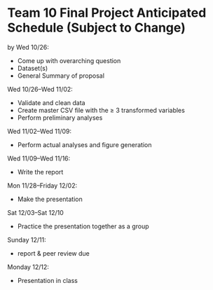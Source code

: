 # Team 10 Final Project Anticipated Schedule (Subject to Change)
by Wed 10/26: 
* Come up with overarching question
* Dataset(s) 
* General Summary of proposal 

Wed 10/26–Wed 11/02: 
* Validate and clean data 
* Create master CSV file with the ≥ 3 transformed variables 
* Perform preliminary analyses 

Wed 11/02–Wed 11/09:
* Perform actual analyses and figure generation 

Wed 11/09–Wed 11/16:
* Write the report

Mon 11/28–Friday 12/02:
* Make the presentation

Sat 12/03–Sat 12/10
* Practice the presentation together as a group

Sunday 12/11:
* report & peer review due

Monday 12/12:
* Presentation in class 

